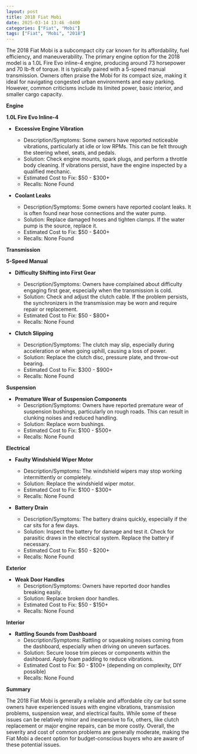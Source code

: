 ```yaml
---
layout: post
title: 2018 Fiat Mobi
date: 2025-03-14 13:46 -0400
categories: ["Fiat", "Mobi"]
tags: ["Fiat", "Mobi", "2018"]
---
```

The 2018 Fiat Mobi is a subcompact city car known for its affordability, fuel efficiency, and maneuverability. The primary engine option for the 2018 model is a 1.0L Fire Evo inline-4 engine, producing around 73 horsepower and 70 lb-ft of torque. It is typically paired with a 5-speed manual transmission. Owners often praise the Mobi for its compact size, making it ideal for navigating congested urban environments and easy parking. However, common criticisms include its limited power, basic interior, and smaller cargo capacity.

**Engine**

**1.0L Fire Evo Inline-4**

*   **Excessive Engine Vibration**
    *   Description/Symptoms: Some owners have reported noticeable vibrations, particularly at idle or low RPMs. This can be felt through the steering wheel, seats, and pedals.
    *   Solution: Check engine mounts, spark plugs, and perform a throttle body cleaning. If vibrations persist, have the engine inspected by a qualified mechanic.
    *   Estimated Cost to Fix: $50 - $300+
    *   Recalls: None Found

*   **Coolant Leaks**
    *   Description/Symptoms: Some owners have reported coolant leaks. It is often found near hose connections and the water pump.
    *   Solution: Replace damaged hoses and tighten clamps. If the water pump is the source, replace it.
    *   Estimated Cost to Fix: $50 - $400+
    *   Recalls: None Found

**Transmission**

**5-Speed Manual**

*   **Difficulty Shifting into First Gear**
    *   Description/Symptoms: Owners have complained about difficulty engaging first gear, especially when the transmission is cold.
    *   Solution: Check and adjust the clutch cable. If the problem persists, the synchronizers in the transmission may be worn and require repair or replacement.
    *   Estimated Cost to Fix: $50 - $800+
    *   Recalls: None Found

*   **Clutch Slipping**
    *   Description/Symptoms: The clutch may slip, especially during acceleration or when going uphill, causing a loss of power.
    *   Solution: Replace the clutch disc, pressure plate, and throw-out bearing.
    *   Estimated Cost to Fix: $300 - $900+
    *   Recalls: None Found

**Suspension**

*   **Premature Wear of Suspension Components**
    *   Description/Symptoms: Owners have reported premature wear of suspension bushings, particularly on rough roads. This can result in clunking noises and reduced handling.
    *   Solution: Replace worn bushings.
    *   Estimated Cost to Fix: $100 - $500+
    *   Recalls: None Found

**Electrical**

*   **Faulty Windshield Wiper Motor**
    *   Description/Symptoms: The windshield wipers may stop working intermittently or completely.
    *   Solution: Replace the windshield wiper motor.
    *   Estimated Cost to Fix: $100 - $300+
    *   Recalls: None Found

*   **Battery Drain**
    *   Description/Symptoms: The battery drains quickly, especially if the car sits for a few days.
    *   Solution: Inspect the battery for damage and test it. Check for parasitic draws in the electrical system. Replace the battery if necessary.
    *   Estimated Cost to Fix: $50 - $200+
    *   Recalls: None Found

**Exterior**

*   **Weak Door Handles**
    *   Description/Symptoms: Owners have reported door handles breaking easily.
    *   Solution: Replace broken door handles.
    *   Estimated Cost to Fix: $50 - $150+
    *   Recalls: None Found

**Interior**

*   **Rattling Sounds from Dashboard**
    *   Description/Symptoms: Rattling or squeaking noises coming from the dashboard, especially when driving on uneven surfaces.
    *   Solution: Secure loose trim pieces or components within the dashboard. Apply foam padding to reduce vibrations.
    *   Estimated Cost to Fix: $0 - $100+ (depending on complexity, DIY possible)
    *   Recalls: None Found

**Summary**

The 2018 Fiat Mobi is generally a reliable and affordable city car but some owners have experienced issues with engine vibrations, transmission problems, suspension wear, and electrical faults. While some of these issues can be relatively minor and inexpensive to fix, others, like clutch replacement or major engine repairs, can be more costly. Overall, the severity and cost of common problems are generally moderate, making the Fiat Mobi a decent option for budget-conscious buyers who are aware of these potential issues.


